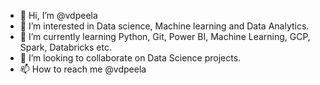 - 👋 Hi, I’m @vdpeela
- 👀 I’m interested in Data science, Machine learning and Data Analytics.
- 🌱 I’m currently learning Python, Git, Power BI, Machine Learning, GCP, Spark, Databricks etc.
- 💞️ I’m looking to collaborate on Data Science projects.
- 📫 How to reach me @vdpeela
